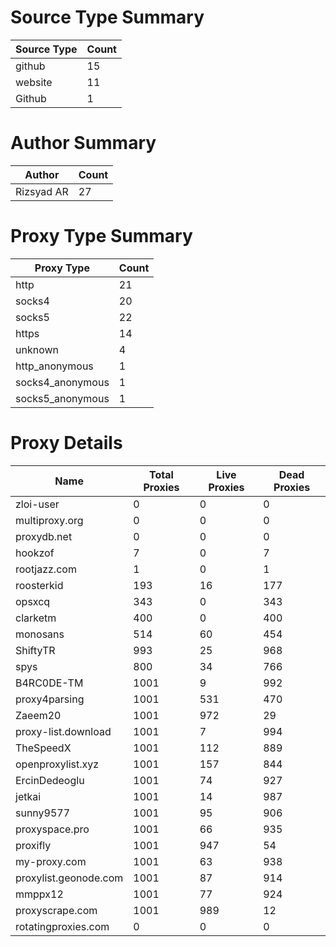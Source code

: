 # Source Type Summary

| Source Type | Count |
|-------------|-------|
| github | 15 |
| website | 11 |
| Github | 1 |


# Author Summary

| Author | Count |
|--------|-------|
| Rizsyad AR | 27 |


# Proxy Type Summary

| Proxy Type | Count |
|------------|-------|
| http | 21 |
| socks4 | 20 |
| socks5 | 22 |
| https | 14 |
| unknown | 4 |
| http_anonymous | 1 |
| socks4_anonymous | 1 |
| socks5_anonymous | 1 |


# Proxy Details

| Name | Total Proxies | Live Proxies | Dead Proxies |
|------|---------------|--------------|---------------|
| zloi-user | 0 | 0 | 0 |
| multiproxy.org | 0 | 0 | 0 |
| proxydb.net | 0 | 0 | 0 |
| hookzof | 7 | 0 | 7 |
| rootjazz.com | 1 | 0 | 1 |
| roosterkid | 193 | 16 | 177 |
| opsxcq | 343 | 0 | 343 |
| clarketm | 400 | 0 | 400 |
| monosans | 514 | 60 | 454 |
| ShiftyTR | 993 | 25 | 968 |
| spys | 800 | 34 | 766 |
| B4RC0DE-TM | 1001 | 9 | 992 |
| proxy4parsing | 1001 | 531 | 470 |
| Zaeem20 | 1001 | 972 | 29 |
| proxy-list.download | 1001 | 7 | 994 |
| TheSpeedX | 1001 | 112 | 889 |
| openproxylist.xyz | 1001 | 157 | 844 |
| ErcinDedeoglu | 1001 | 74 | 927 |
| jetkai | 1001 | 14 | 987 |
| sunny9577 | 1001 | 95 | 906 |
| proxyspace.pro | 1001 | 66 | 935 |
| proxifly | 1001 | 947 | 54 |
| my-proxy.com | 1001 | 63 | 938 |
| proxylist.geonode.com | 1001 | 87 | 914 |
| mmppx12 | 1001 | 77 | 924 |
| proxyscrape.com | 1001 | 989 | 12 |
| rotatingproxies.com | 0 | 0 | 0 |
